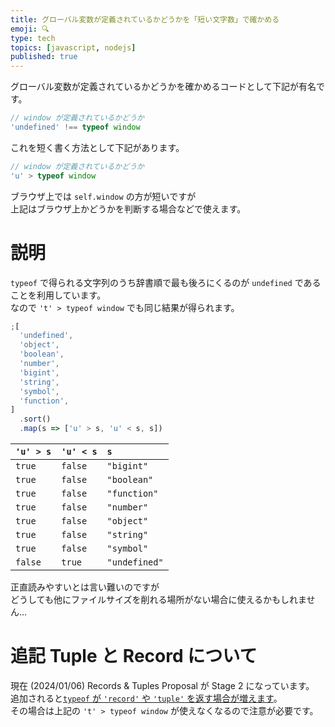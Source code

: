 ```yaml
---
title: グローバル変数が定義されているかどうかを「短い文字数」で確かめる
emoji: 🔍
type: tech
topics: [javascript, nodejs]
published: true
---
```


グローバル変数が定義されているかどうかを確かめるコードとして下記が有名です。

```js
// window が定義されているかどうか
'undefined' !== typeof window
```

これを短く書く方法として下記があります。

```js
// window が定義されているかどうか
'u' > typeof window
```

ブラウザ上では `self.window` の方が短いですが  
上記はブラウザ上かどうかを判断する場合などで使えます。

# 説明

`typeof` で得られる文字列のうち辞書順で最も後ろにくるのが `undefined` であることを利用しています。  
なので `'t' > typeof window` でも同じ結果が得られます。

```js
;[
  'undefined',
  'object',
  'boolean',
  'number',
  'bigint',
  'string',
  'symbol',
  'function',
]
  .sort()
  .map(s => ['u' > s, 'u' < s, s])
```

| `'u' > s` | `'u' < s` | `s`           |
| :-------- | :-------- | :------------ |
| `true`    | `false`   | `"bigint"`    |
| `true`    | `false`   | `"boolean"`   |
| `true`    | `false`   | `"function"`  |
| `true`    | `false`   | `"number"`    |
| `true`    | `false`   | `"object"`    |
| `true`    | `false`   | `"string"`    |
| `true`    | `false`   | `"symbol"`    |
| `false`   | `true`    | `"undefined"` |

正直読みやすいとは言い難いのですが  
どうしても他にファイルサイズを削れる場所がない場合に使えるかもしれません…

# 追記 Tuple と Record について

現在 (2024/01/06) Records & Tuples Proposal が Stage 2 になっています。  
追加されると[`typeof` が `'record'` や `'tuple'` を返す場合が増えます](https://github.com/tc39/proposal-record-tuple?tab=readme-ov-file#typeof)。  
その場合は上記の `'t' > typeof window` が使えなくなるので注意が必要です。
